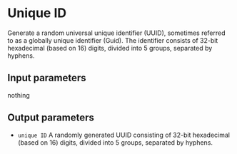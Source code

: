 # Unique ID

Generate a random universal unique identifier (UUID), sometimes referred to as a globally unique identifier (Guid). The identifier consists of 32-bit hexadecimal (based on 16) digits, divided into 5 groups, separated by hyphens.

## Input parameters

nothing

## Output parameters

- `unique ID` A randomly generated UUID consisting of 32-bit hexadecimal (based on 16) digits, divided into 5 groups, separated by hyphens.

